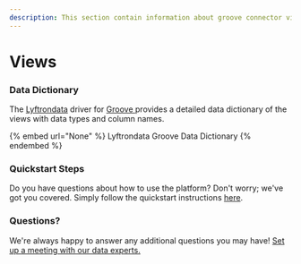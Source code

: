 ```yaml
---
description: This section contain information about groove connector views information
---
```


# Views

### Data Dictionary

The [Lyftrondata](https://www.lyftrondata.com/) driver for [Groove](None/)[ ](https://www.lyftrondata.com/integration/groove/)provides a detailed data dictionary of the views with data types and column names.

{% embed url="None" %}
Lyftrondata Groove Data Dictionary
{% endembed %}

### Quickstart Steps

Do you have questions about how to use the platform? Don't worry; we've got you covered. Simply follow the quickstart instructions [here](../README.md).

### Questions? <a href="#questions" id="questions"></a>

We're always happy to answer any additional questions you may have! [Set up a meeting with our data experts.](https://www.lyftrondata.com/book-a-meeting/)



